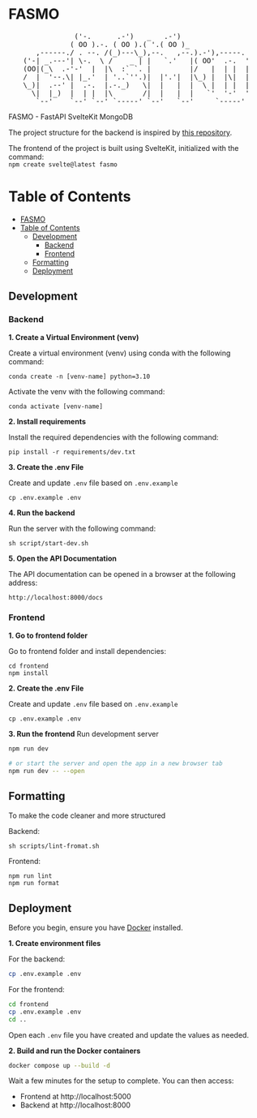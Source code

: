 # FASMO

<div align="center">
<!-- https://patorjk.com/software/taag/#p=display&f=Ghost&t=FASMO -->
<pre>
            ('-.      .-')   _   .-')                
           ( OO ).-. ( OO ).( '.( OO )_              
   ,------./ . --. /(_)---\_),--.   ,--.).-'),-----. 
('-| _.---'| \-.  \ /    _ | |   `.'   |( OO'  .-.  '
(OO|(_\  .-'-'  |  |\  :` `. |         |/   |  | |  |
/  |  '--.\| |_.'  | '..`''.)|  |'.'|  |\_) |  |\|  |
\_)|  .--' |  .-.  |.-._)   \|  |   |  |  \ |  | |  |
  \|  |_)  |  | |  |\       /|  |   |  |   `'  '-'  '
   `--'    `--' `--' `-----' `--'   `--'     `-----' 
</pre>
</div>
                         


FASMO - FastAPI SvelteKit MongoDB

The project structure for the backend is inspired by [this repository](https://github.com/zhanymkanov/fastapi-best-practices?tab=readme-ov-file#project-structure).

The frontend of the project is built using SvelteKit, initialized with the command: <br /> `npm create svelte@latest fasmo`

# Table of Contents
- [FASMO](#fasmo)
- [Table of Contents](#table-of-contents)
  - [Development](#development)
    - [Backend](#backend)
    - [Frontend](#frontend)
  - [Formatting](#formatting)
  - [Deployment](#deployment)


## Development

### Backend

**1. Create a Virtual Environment (venv)**

Create a virtual environment (venv) using conda with the following command:

```
conda create -n [venv-name] python=3.10
```

Activate the venv with the following command:

```
conda activate [venv-name]
```
**2. Install requirements**

Install the required dependencies with the following command:

```
pip install -r requirements/dev.txt
```
**3. Create the .env File**

Create and update `.env` file based on `.env.example`

```
cp .env.example .env
```

**4. Run the backend**

Run the server with the following command:

```
sh script/start-dev.sh
```

**5. Open the API Documentation**

The API documentation can be opened in a browser at the following address:

```
http://localhost:8000/docs
```

### Frontend
**1. Go to frontend folder**

Go to frontend folder and install dependencies:
```
cd frontend
npm install
```

**2. Create the .env File**

Create and update `.env` file based on `.env.example`

```
cp .env.example .env
```

**3. Run the frontend**
Run development server
```bash
npm run dev

# or start the server and open the app in a new browser tab
npm run dev -- --open
```

## Formatting
To make the code cleaner and more structured

Backend:
```
sh scripts/lint-fromat.sh
```
Frontend:
```
npm run lint
npm run format
```

## Deployment

Before you begin, ensure you have [Docker](https://docs.docker.com/engine/install/) installed.

**1. Create environment files**

For the backend:
```bash
cp .env.example .env
```

For the frontend:
```bash
cd frontend
cp .env.example .env
cd ..
```

Open each `.env` file you have created and update the values as needed.

**2. Build and run the Docker containers**
```bash
docker compose up --build -d
```
Wait a few minutes for the setup to complete. You can then access:
- Frontend at http://localhost:5000
- Backend at http://localhost:8000

